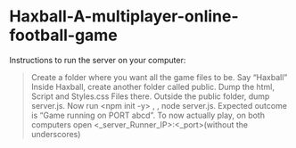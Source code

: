 # Haxball-A-multiplayer-online-football-game
Instructions to run the server on your computer: 
> Create a folder where you want all the game files to be. Say “Haxball” Inside Haxball, create another folder called public. Dump the html, Script and Styles.css Files there. Outside the public folder, dump server.js. Now run <npm init -y> , <npm install express socket.io>, node server.js. Expected outcome is “Game running on PORT abcd”. To now actually play, on both computers open <_server_Runner_IP>:<_port>(without the underscores)
